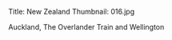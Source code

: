 Title: New Zealand
Thumbnail: 016.jpg

Auckland, The Overlander Train and Wellington


[//]: # (Generated from an export of the "Galleries/NZ 2007" album with File Name as "Sequential")
